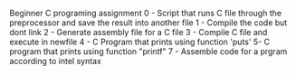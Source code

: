Beginner C programing assignment
0 - Script that runs C file through the preprocessor and save the result into another file
1 - Compile the code but dont link
2 - Generate assembly file for a C file
3 - Compile C file and execute in newfile
4 - C Program that prints using function 'puts'
5- C program that prints using function "printf"
7 - Assemble code for a prgram according to intel syntax
